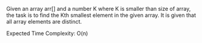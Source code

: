 Given an array arr[] and a number K where K is smaller than size of array, the task is to find the Kth smallest element in the given array. It is given that all array elements are distinct.

Expected Time Complexity: O(n)